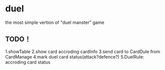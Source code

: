 duel
====

the most simple vertion of "duel manster" game


TODO！
------

1.showTable
2.show card accroding cardInfo
3.send card to CardDule from CardManage
4.mark  duel card status(attack?defence?)
5.DuelRule: accroding card status
